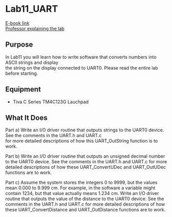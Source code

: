 # Lab11_UART
[E-book link](http://users.ece.utexas.edu/~valvano/Volume1/E-Book/C11_SerialInterface.htm) <br/> 
[Professor explaining the lab](https://www.youtube.com/watch?v=u7Hs55N1FAo) <br/>

## Purpose
In Lab11 you will learn how to write software that converts numbers into ASCII strings and display <br/>
the string on the display connected to UART0. Please read the entire lab before starting.<br/>

## Equipment
* Tiva C Series TM4C123G Lauchpad

## What It Does
Part a) Write an I/O driver routine that outputs strings to the UART0 device. See the comments in the UART.h and UART.c <br/> 
for more detailed descriptions of how this UART_OutString function is to work. <br/>

Part b) Write an I/O driver routine that outputs an unsigned decimal number to the UART0 device. See the comments in the UART.h and UART.c for more detailed descriptions of how these UART_ConvertUDec and UART_OutUDec functions are to work. <br/>

Part c) Assume the system stores the integers 0 to 9999, but the values mean 0.000 to 9.999 cm. For example, in the software a variable 
might contain 1234, but that value actually means 1.234 cm. Write an I/O driver routine that outputs the value of the distance to the UART0 device. See the comments in the UART.h and UART.c for more detailed descriptions of how these UART_ConvertDistance and
UART_OutDistance functions are to work.
